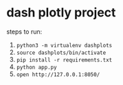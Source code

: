# dash plotly project

steps to run:

1. `python3 -m virtualenv dashplots`
1. `source dashplots/bin/activate`
1. `pip install -r requirements.txt`
1. `python app.py`
1. `open http://127.0.0.1:8050/`